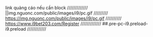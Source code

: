 link quảng cáo nếu cần block
/////////////
||img.nguonc.com/public/images/i9/pc.gif
/////////
https://img.nguonc.com/public/images/i9/pc.gif
//////////
https://www.i9bet203.com/Register
/////////////
##.pre-pc-i9.preload-i9.preload
////////////


